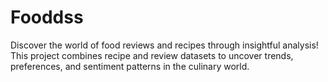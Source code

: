 # Fooddss
Discover the world of food reviews and recipes through insightful analysis! This project combines recipe and review datasets to uncover trends, preferences, and sentiment patterns in the culinary world.
